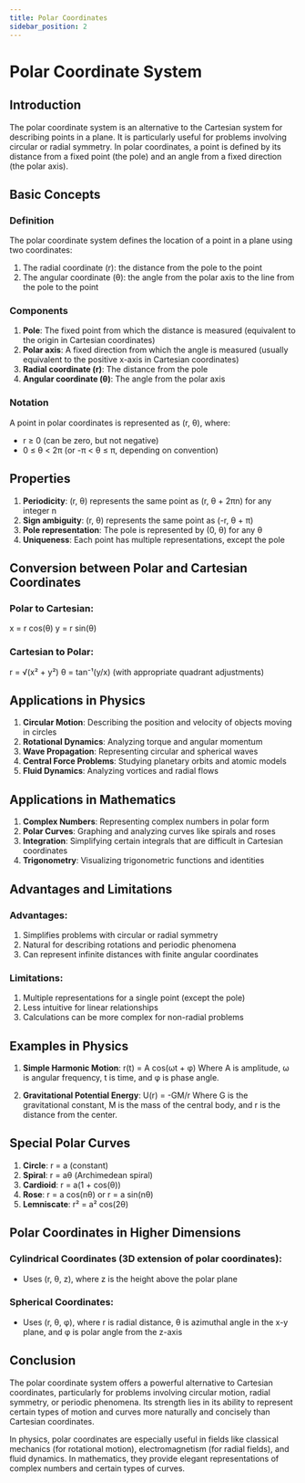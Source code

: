 ```yaml
---
title: Polar Coordinates
sidebar_position: 2
---
```

# Polar Coordinate System

## Introduction

The polar coordinate system is an alternative to the Cartesian system for describing points in a plane. It is particularly useful for problems involving circular or radial symmetry. In polar coordinates, a point is defined by its distance from a fixed point (the pole) and an angle from a fixed direction (the polar axis).

## Basic Concepts

### Definition

The polar coordinate system defines the location of a point in a plane using two coordinates:
1. The radial coordinate (r): the distance from the pole to the point
2. The angular coordinate (θ): the angle from the polar axis to the line from the pole to the point

### Components

1. **Pole**: The fixed point from which the distance is measured (equivalent to the origin in Cartesian coordinates)
2. **Polar axis**: A fixed direction from which the angle is measured (usually equivalent to the positive x-axis in Cartesian coordinates)
3. **Radial coordinate (r)**: The distance from the pole
4. **Angular coordinate (θ)**: The angle from the polar axis

### Notation

A point in polar coordinates is represented as (r, θ), where:
- r ≥ 0 (can be zero, but not negative)
- 0 ≤ θ < 2π (or -π < θ ≤ π, depending on convention)

## Properties

1. **Periodicity**: (r, θ) represents the same point as (r, θ + 2πn) for any integer n
2. **Sign ambiguity**: (r, θ) represents the same point as (-r, θ + π)
3. **Pole representation**: The pole is represented by (0, θ) for any θ
4. **Uniqueness**: Each point has multiple representations, except the pole

## Conversion between Polar and Cartesian Coordinates

### Polar to Cartesian:
x = r cos(θ)
y = r sin(θ)

### Cartesian to Polar:
r = √(x² + y²)
θ = tan⁻¹(y/x) (with appropriate quadrant adjustments)

## Applications in Physics

1. **Circular Motion**: Describing the position and velocity of objects moving in circles
2. **Rotational Dynamics**: Analyzing torque and angular momentum
3. **Wave Propagation**: Representing circular and spherical waves
4. **Central Force Problems**: Studying planetary orbits and atomic models
5. **Fluid Dynamics**: Analyzing vortices and radial flows

## Applications in Mathematics

1. **Complex Numbers**: Representing complex numbers in polar form
2. **Polar Curves**: Graphing and analyzing curves like spirals and roses
3. **Integration**: Simplifying certain integrals that are difficult in Cartesian coordinates
4. **Trigonometry**: Visualizing trigonometric functions and identities

## Advantages and Limitations

### Advantages:
1. Simplifies problems with circular or radial symmetry
2. Natural for describing rotations and periodic phenomena
3. Can represent infinite distances with finite angular coordinates

### Limitations:
1. Multiple representations for a single point (except the pole)
2. Less intuitive for linear relationships
3. Calculations can be more complex for non-radial problems

## Examples in Physics

1. **Simple Harmonic Motion**:
   r(t) = A cos(ωt + φ)
   Where A is amplitude, ω is angular frequency, t is time, and φ is phase angle.

2. **Gravitational Potential Energy**:
   U(r) = -GM/r
   Where G is the gravitational constant, M is the mass of the central body, and r is the distance from the center.

## Special Polar Curves

1. **Circle**: r = a (constant)
2. **Spiral**: r = aθ (Archimedean spiral)
3. **Cardioid**: r = a(1 + cos(θ))
4. **Rose**: r = a cos(nθ) or r = a sin(nθ)
5. **Lemniscate**: r² = a² cos(2θ)

## Polar Coordinates in Higher Dimensions

### Cylindrical Coordinates (3D extension of polar coordinates):
- Uses (r, θ, z), where z is the height above the polar plane

### Spherical Coordinates:
- Uses (r, θ, φ), where r is radial distance, θ is azimuthal angle in the x-y plane, and φ is polar angle from the z-axis

## Conclusion

The polar coordinate system offers a powerful alternative to Cartesian coordinates, particularly for problems involving circular motion, radial symmetry, or periodic phenomena. Its strength lies in its ability to represent certain types of motion and curves more naturally and concisely than Cartesian coordinates.

In physics, polar coordinates are especially useful in fields like classical mechanics (for rotational motion), electromagnetism (for radial fields), and fluid dynamics. In mathematics, they provide elegant representations of complex numbers and certain types of curves.